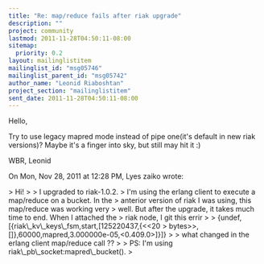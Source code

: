 ```yaml
---
title: "Re: map/reduce fails after riak upgrade"
description: ""
project: community
lastmod: 2011-11-28T04:50:11-08:00
sitemap:
  priority: 0.2
layout: mailinglistitem
mailinglist_id: "msg05746"
mailinglist_parent_id: "msg05742"
author_name: "Leonid Riaboshtan"
project_section: "mailinglistitem"
sent_date: 2011-11-28T04:50:11-08:00
---
```



Hello,

Try to use legacy mapred mode instead of pipe one(it's default in new riak
versions)? Maybe it's a finger into sky, but still may hit it :)

WBR,
Leonid

On Mon, Nov 28, 2011 at 12:28 PM, Lyes zaiko  wrote:

&gt; Hi!
&gt;
&gt; I upgraded to riak-1.0.2.
&gt; I'm using the erlang client to execute a map/reduce on a bucket. In the
&gt; anterior version of riak I was using, this map/reduce was working very
&gt; well. But after the upgrade, it takes much time to end. When I attached the
&gt; riak node, I git this errir
&gt;
&gt; {undef,[{riak\\_kv\\_keys\\_fsm,start,[125220437,{&lt;&lt;20
&gt; bytes&gt;&gt;,[]},60000,mapred,3.000000e-05,&lt;0.409.0&gt;]}]}
&gt;
&gt; what changed in the erlang client map/reduce call ??
&gt;
&gt; PS: I'm using riak\\_pb\\_socket:mapred\\_bucket().
&gt;

